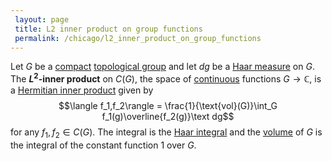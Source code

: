 ```yaml
---
 layout: page
 title: L2 inner product on group functions
 permalink: /chicago/l2_inner_product_on_group_functions
---
```

Let $G$ be a [compact](https://mathgloss.github.io/MathGloss/chicago/compact) [topological group](https://mathgloss.github.io/MathGloss/chicago/topological_group) and let $dg$ be a [Haar measure](https://mathgloss.github.io/MathGloss/chicago/Haar_measure) on $G$. The **$L^2$-inner product** on $C(G)$, the space of [continuous](https://mathgloss.github.io/MathGloss/chicago/continuous) functions $G\to \mathbb C$, is a [Hermitian inner product](https://mathgloss.github.io/MathGloss/chicago/Hermitian_inner_product) given by $$\langle f_1,f_2\rangle = \frac{1}{\text{vol}(G)}\int_G f_1(g)\overline{f_2(g)}\text dg$$ for any $f_1,f_2\in C(G)$. The integral is the [Haar integral](https://mathgloss.github.io/MathGloss/chicago/Haar_integral) and the [volume](https://mathgloss.github.io/MathGloss/chicago/volume_of_compact_topological_space) of $G$ is the integral of the constant function $1$ over $G$. 
